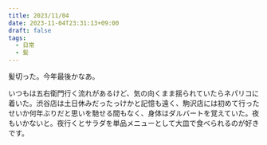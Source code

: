 ```yaml
---
title: 2023/11/04
date: 2023-11-04T23:31:13+09:00
draft: false
tags:
  - 日常
  - 髪
---
```


髪切った。今年最後かなあ。

いつもは五右衛門行く流れがあるけど、気の向くまま揺られていたらネパリコに着いた。渋谷店は土日休みだったっけかと記憶も遠く、駒沢店には初めて行ったせいか何年ぶりだと思いを馳せる間もなく、身体はダルバートを覚えていた。夜もいかないと。夜行くとサラダを単品メニューとして大皿で食べられるのが好きです。
